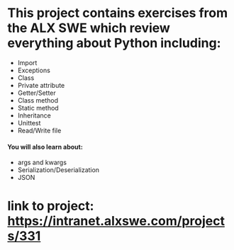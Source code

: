 # This project contains exercises from the ALX SWE which review everything about Python including:

* Import
* Exceptions
* Class
* Private attribute
* Getter/Setter
* Class method
* Static method
* Inheritance
* Unittest
* Read/Write file

#### You will also learn about:
* args and kwargs
* Serialization/Deserialization
* JSON

# link to project: https://intranet.alxswe.com/projects/331
